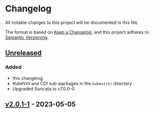 # Changelog

All notable changes to this project will be documented in this file.

The format is based on [Keep a Changelog](https://keepachangelog.com/en/1.1.0/),
and this project adheres to [Semantic Versioning](https://semver.org/spec/v2.0.0.html).

## [Unreleased]

### Added

- this changelog
- KubeVirt and CDI sub-packages in the `kubevirt/` directory
- Upgraded Suricata to v7.0.0-0


## [v2.0.1-1] - 2023-05-05

 
[unreleased]: https://github.com/naps-dev/dco-core/compare/v2.0.1-1...HEAD
<!-- [0.5.0]: https://github.com/naps-dev/dco-core/compare/v2.0.1-1...v2.0.1-2 -->
[v2.0.1-1]: https://github.com/naps-dev/dco-core/releases/tag/v2.0.1-1
